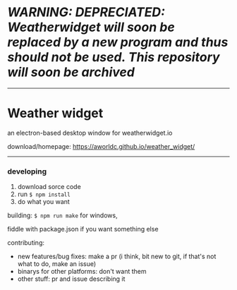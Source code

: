 # ***WARNING: DEPRECIATED: Weatherwidget will soon be replaced by a new program and thus should not be used. This repository will soon be archived***

---

# Weather widget
an electron-based desktop window for weatherwidget.io

download/homepage: https://aworldc.github.io/weather_widget/

---

### developing
1. download sorce code
2. run `$ npm install`
3. do what you want

building: `$ npm run make` for windows,

fiddle with package.json if you want something else

contributing:
- new features/bug fixes: make a pr (i think, bit new to git, if that's not what to do, make an issue)
- binarys for other platforms: don't want them
- other stuff: pr and issue describing it
